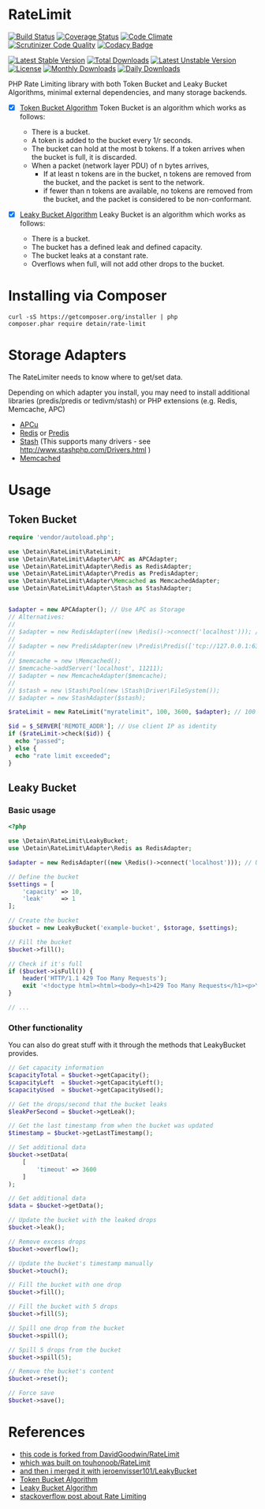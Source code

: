 # RateLimit

[![Build Status](https://travis-ci.org/detain/RateLimit.svg)](https://travis-ci.org/detain/RateLimit/)
[![Coverage Status](https://coveralls.io/repos/github/detain/RateLimit/badge.svg?branch=master)](https://coveralls.io/github/detain/RateLimit?branch=master)
[![Code Climate](https://codeclimate.com/github/detain/RateLimit/badges/gpa.svg)](https://codeclimate.com/github/detain/RateLimit)
[![Scrutinizer Code Quality](https://scrutinizer-ci.com/g/detain/RateLimit/badges/quality-score.png?b=master)](https://scrutinizer-ci.com/g/detain/RateLimit/?branch=master)
[![Codacy Badge](https://api.codacy.com/project/badge/Grade/659523f63e16487ea71f6b763908d09e)](https://www.codacy.com/app/detain/RateLimit)

[![Latest Stable Version](https://poser.pugx.org/detain/rate-limit/version)](https://packagist.org/packages/detain/rate-limit)
[![Total Downloads](https://poser.pugx.org/detain/rate-limit/downloads)](https://packagist.org/packages/detain/rate-limit)
[![Latest Unstable Version](https://poser.pugx.org/detain/rate-limit/v/unstable)](//packagist.org/packages/detain/rate-limit)
[![License](https://poser.pugx.org/detain/rate-limit/license)](https://packagist.org/packages/detain/rate-limit)
[![Monthly Downloads](https://poser.pugx.org/detain/rate-limit/d/monthly)](https://packagist.org/packages/detain/rate-limit)
[![Daily Downloads](https://poser.pugx.org/detain/rate-limit/d/daily)](https://packagist.org/packages/detain/rate-limit)

PHP Rate Limiting library with both Token Bucket and Leaky Bucket Algorithms, minimal external dependencies, and many storage backends.

- [x] [Token Bucket Algorithm](https://en.wikipedia.org/wiki/Token_bucket) Token Bucket is an algorithm which works as follows:
  - There is a bucket.
  - A token is added to the bucket every 1/r seconds.
  - The bucket can hold at the most b tokens. If a token arrives when the bucket is full, it is discarded.
  - When a packet (network layer PDU) of n bytes arrives,
	- If at least n tokens are in the bucket, n tokens are removed from the bucket, and the packet is sent to the network.
	- if fewer than n tokens are available, no tokens are removed from the bucket, and the packet is considered to be non-conformant.
	
- [x] [Leaky Bucket Algorithm](https://en.wikipedia.org/wiki/Leaky_bucket) Leaky Bucket is an algorithm which works as follows:
  - There is a bucket.
  - The bucket has a defined leak and defined capacity.
  - The bucket leaks at a constant rate.
  - Overflows when full, will not add other drops to the bucket.
  

# Installing via Composer
````shell
curl -sS https://getcomposer.org/installer | php
composer.phar require detain/rate-limit
````

# Storage Adapters

The RateLimiter needs to know where to get/set data. 

Depending on which adapter you install, you may need to install additional libraries (predis/predis or tedivm/stash) or PHP extensions (e.g. Redis, Memcache, APC)


- [APCu](https://pecl.php.net/package/APCu)
- [Redis](https://pecl.php.net/package/redis) or [Predis](https://github.com/nrk/predis)
- [Stash](http://www.stashphp.com) (This supports many drivers - see http://www.stashphp.com/Drivers.html )
- [Memcached](http://php.net/manual/en/intro.memcached.php)


# Usage

## Token Bucket
````php
require 'vendor/autoload.php';

use \Detain\RateLimit\RateLimit;
use \Detain\RateLimit\Adapter\APC as APCAdapter;
use \Detain\RateLimit\Adapter\Redis as RedisAdapter;
use \Detain\RateLimit\Adapter\Predis as PredisAdapter;
use \Detain\RateLimit\Adapter\Memcached as MemcachedAdapter;
use \Detain\RateLimit\Adapter\Stash as StashAdapter;


$adapter = new APCAdapter(); // Use APC as Storage
// Alternatives:
//
// $adapter = new RedisAdapter((new \Redis()->connect('localhost'))); // Use Redis as Storage
//
// $adapter = new PredisAdapter(new \Predis\Predis(['tcp://127.0.0.1:6379'])); // Use Predis as Storage
//
// $memcache = new \Memcached();
// $memcache->addServer('localhost', 11211);
// $adapter = new MemcacheAdapter($memcache); 
//
// $stash = new \Stash\Pool(new \Stash\Driver\FileSystem());
// $adapter = new StashAdapter($stash);

$rateLimit = new RateLimit("myratelimit", 100, 3600, $adapter); // 100 Requests / Hour

$id = $_SERVER['REMOTE_ADDR']; // Use client IP as identity
if ($rateLimit->check($id)) {
  echo "passed";
} else {
  echo "rate limit exceeded";
}
````

## Leaky Bucket

### Basic usage
``` php
<?php

use \Detain\RateLimit\LeakyBucket;
use \Detain\RateLimit\Adapter\Redis as RedisAdapter;

$adapter = new RedisAdapter((new \Redis()->connect('localhost'))); // Use Redis as Storage

// Define the bucket
$settings = [
	'capacity' => 10,
	'leak'     => 1
];

// Create the bucket
$bucket = new LeakyBucket('example-bucket', $storage, $settings);

// Fill the bucket
$bucket->fill();

// Check if it's full
if ($bucket->isFull()) {
	header('HTTP/1.1 429 Too Many Requests');
	exit '<!doctype html><html><body><h1>429 Too Many Requests</h1><p>You seem to be doing a lot of requests. You\'re now cooling down.</p></body></html>';
}

// ...
```

### Other functionality
You can also do great stuff with it through the methods that LeakyBucket provides.

``` php
// Get capacity information
$capacityTotal = $bucket->getCapacity();
$capacityLeft  = $bucket->getCapacityLeft();
$capacityUsed  = $bucket->getCapacityUsed();

// Get the drops/second that the bucket leaks
$leakPerSecond = $bucket->getLeak();

// Get the last timestamp from when the bucket was updated
$timestamp = $bucket->getLastTimestamp();

// Set additional data
$bucket->setData(
	[
		'timeout' => 3600
	]
);

// Get additional data
$data = $bucket->getData();

// Update the bucket with the leaked drops
$bucket->leak();

// Remove excess drops
$bucket->overflow();

// Update the bucket's timestamp manually
$bucket->touch();

// Fill the bucket with one drop
$bucket->fill();

// Fill the bucket with 5 drops
$bucket->fill(5);

// Spill one drop from the bucket
$bucket->spill();

// Spill 5 drops from the bucket
$bucket->spill(5);

// Remove the bucket's content
$bucket->reset();

// Force save
$bucket->save();
```

# References

- [this code is forked from DavidGoodwin/RateLimit](https://github.com/DavidGoodwin/RateLimit)
- [which was built on touhonoob/RateLimit](https://github.com/touhonoob/RateLimit)
- [and then i merged it with jeroenvisser101/LeakyBucket](https://github.com/jeroenvisser101/LeakyBucket)
- [Token Bucket Algorithm](http://en.wikipedia.org/wiki/Token_bucket)
- [Leaky Bucket Algorithm](https://en.wikipedia.org/wiki/Leaky_bucket)
- [stackoverflow post about Rate Limiting](http://stackoverflow.com/a/668327/670662)
